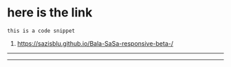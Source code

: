 # here is the link

``
this is a code snippet
``
1. https://sazisblu.github.io/Bala-SaSa-responsive-beta-/
---
<hr>
